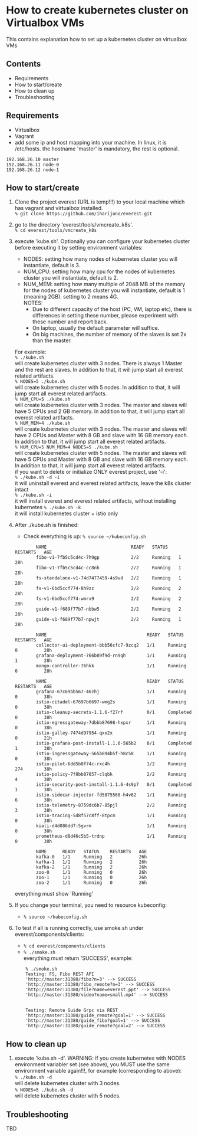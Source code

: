 # How to create kubernetes cluster on Virtualbox VMs
This contains explanation how to set up a kubernetes cluster on virtualbox VMs

## Contents
- Requirements
- How to start/create
- How to clean up
- Troubleshooting

## Requirements
- Virtualbox
- Vagrant
- add some ip and host mapping into your machine. In linux, it is /etc/hosts. the hostname 'master' is mandatory, the rest is optional.
```
192.168.26.10 master    
192.168.26.11 node-0      
192.168.26.12 node-1       
```

## How to start/create
1. Clone the project everest (URL is temp!!!) to your local machine which has vagrant and virtualbox installed.     
```% git clone https://github.com/iharijono/everest.git```     
2. go to the directory 'everest/tools/vmcreate_k8s'.      
```% cd everest/tools/vmcreate_k8s```          
3. execute 'kube.sh'. Optionally you can configure your kubernetes cluster before executing it by setting environment variables:    
   - NODES: setting how many nodes of kubernetes cluster you will instantiate, default is 3.     
   - NUM_CPU: setting how many cpu for the nodes of kubernetes cluster you will instantiate, default is 2.     
   - NUM_MEM: setting how many multiple of 2048 MB of the memory for the nodes of kubernetes cluster you will instantiate, default is 1 (meaning 2GB). setting to 2 means 4G.     
     NOTES:      
     - Due to different capacity of the host (PC, VM, laptop etc), there is differences in setting these number, please experiment with these number and report back.     
     - On laptop, usually the default parameter will suffice.    
     - On big machines, the number of memory of the slaves is set 2x than the master.     

   For example:       
   ```% ./kube.sh```         
   will create kubernetes cluster with 3 nodes. There is always 1 Master and the rest are slaves. In addition to that, it will jump start all everest related artifacts.    
   ```% NODES=5 ./kube.sh```           
   will create kubernetes cluster with 5 nodes. In addition to that, it will jump start all everest related artifacts.   
   ```% NUM_CPU=5 ./kube.sh```            
   will create kubernetes cluster with 3 nodes. The master and slaves will have 5 CPUs and 2 GB memory. In addition to that, it will jump start all everest related artifacts.   
   ```% NUM_MEM=4 ./kube.sh```              
   will create kubernetes cluster with 3 nodes. The master and slaves will have 2 CPUs and Master with 8 GB and slave with 16 GB memory each. In addition to that, it will jump start all everest related artifacts.       
   ```% NUM_CPU=5 NUM_MEM=4 NODES=5 ./kube.sh```            
   will create kubernetes cluster with 5 nodes. The master and slaves will have 5 CPUs and Master with 8 GB and slave with 16 GB memory each. In addition to that, it will jump start all everest related artifacts.       
   if you want to delete or initialize ONLY everest project, use '-i':     
   ```% ./kube.sh -d -i ```  
   it will uninstall everest and everest related artifacts, leave the k8s cluster intact     
    ```% ./kube.sh -i ```  
   it will install everest and everest related artifacts, without installing kubernetes
    ```% ./kube.sh -k ```  
   it will install kubernetes cluster + istio only      




4. After ./kube.sh is finished:     
   - Check everything is up:
    ```% source ~/kubeconfig.sh```
    ```% kubectl get pods -n everest-app
            NAME                                READY   STATUS    RESTARTS   AGE
            fibo-v1-7fb5c5cd4c-7h9gp            2/2     Running   1          28h
            fibo-v1-7fb5c5cd4c-cc8nh            2/2     Running   1          28h
            fs-standalone-v1-74d7477459-4s9vd   2/2     Running   1          28h
            fs-v1-6bd5ccf774-8h9zz              2/2     Running   2          28h
            fs-v1-6bd5ccf774-wmrx9              2/2     Running   2          28h
            guide-v1-f689f77b7-nbbw5            2/2     Running   2          28h
            guide-v1-f689f77b7-npwjt            2/2     Running   1          28h   
    ```          
    ```% kubectl get pods -n everest
            NAME                                      READY   STATUS    RESTARTS   AGE
            collector-ui-deployment-bbb56cfc7-9zcq2   1/1     Running   0          28h
            grafana-deployment-766b89f9d-rn9qh        1/1     Running   1          28h
            mongo-controller-76hkk                    1/1     Running   6          28h
    ```         
    ```% kubectl get pods -n istio-system
            NAME                                      READY   STATUS             RESTARTS   AGE
            grafana-67c69bb567-46zhj                  1/1     Running            0          38h
            istio-citadel-67697b6697-wmg2s            1/1     Running            0          38h
            istio-cleanup-secrets-1.1.6-f27rf         0/1     Completed          0          38h
            istio-egressgateway-7dbbb87698-hxpxr      1/1     Running            0          38h
            istio-galley-7474d97954-qxx2x             1/1     Running            0          21h
            istio-grafana-post-install-1.1.6-565b2    0/1     Completed          1          38h
            istio-ingressgateway-565b894b5f-h8c58     1/1     Running            0          38h
            istio-pilot-6dd5b8f74c-rxc4h              1/2     Running   274        38h
            istio-policy-7f8bb87857-clqbk             2/2     Running            4          38h
            istio-security-post-install-1.1.6-4s9p7   0/1     Completed          1          38h
            istio-sidecar-injector-fd5875568-h4v62    1/1     Running            6          38h
            istio-telemetry-8759dc6b7-85pjl           2/2     Running            3          38h
            istio-tracing-5d8f57c8ff-8tpcm            1/1     Running            0          38h
            kiali-d4d886dd7-5gvrm                     1/1     Running            0          38h
            prometheus-d8d46c5b5-trdnp                1/1     Running            0          38h    
    ```         
    ```% kubectl get pods -n kafka
            NAME      READY   STATUS    RESTARTS   AGE
            kafka-0   1/1     Running   2          26h
            kafka-1   1/1     Running   2          26h
            kafka-2   1/1     Running   2          26h
            zoo-0     1/1     Running   0          26h
            zoo-1     1/1     Running   0          26h
            zoo-2     1/1     Running   0          26h      
    ```           
    everything must show 'Running'
5. If you change your terminal, you need to resource kubeconfig:
    - ```% source ~/kubeconfig.sh```         
6. To test if all is running correctly, use smoke.sh under everest/components/clients:
    - ```% cd everest/components/clients```            
    - ```% ./smoke.sh```           
    everything must return 'SUCCESS', example:     
    ``` 
        % ./smoke.sh
        Testing: FS, Fibo REST API
        'http://master:31380/fibo?n=3' --> SUCCESS
        'http://master:31380/fibo_remote?n=3' --> SUCCESS
        'http://master:31380/file?name=everest.ppt' --> SUCCESS
        'http://master:31380/video?name=small.mp4' --> SUCCESS


        Testing: Remote Guide Grpc via REST
        'http://master:31380/guide_remote?goal=1' --> SUCCESS
        'http://master:31380/guide_fibo?goal=1' --> SUCCESS
        'http://master:31380/guide_remote?goal=2' --> SUCCESS
    ```

## How to clean up
1. execute 'kube.sh -d'. WARNING: if you create kubernetes with NODES environment variabler set (see above), you MUST use the same environment variable again!!!, for example (corresponding to above):   
   `% ./kube.sh -d`    
   will delete kubernetes cluster with 3 nodes.    
   `% NODES=5 ./kube.sh -d`    
   will delete kubernetes cluster with 5 nodes.    

## Troubleshooting
TBD
